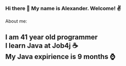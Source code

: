 ### Hi there 👋 My name is Alexander. Welcome! :v:

About me:

I am 41 year old programmer</br>
I learn Java at Job4j ☕</br>
My Java expirience is 9 months ⌚
-
<!--
**alnesterenko/alnesterenko** is a ✨ _special_ ✨ repository because its `README.md` (this file) appears on your GitHub profile.

Here are some ideas to get you started:

- 🔭 I’m currently working on ...
- 🌱 I’m currently learning ...
- 👯 I’m looking to collaborate on ...
- 🤔 I’m looking for help with ...
- 💬 Ask me about ...
- 📫 How to reach me: ...
- 😄 Pronouns: ...
- ⚡ Fun fact: ...
-->
